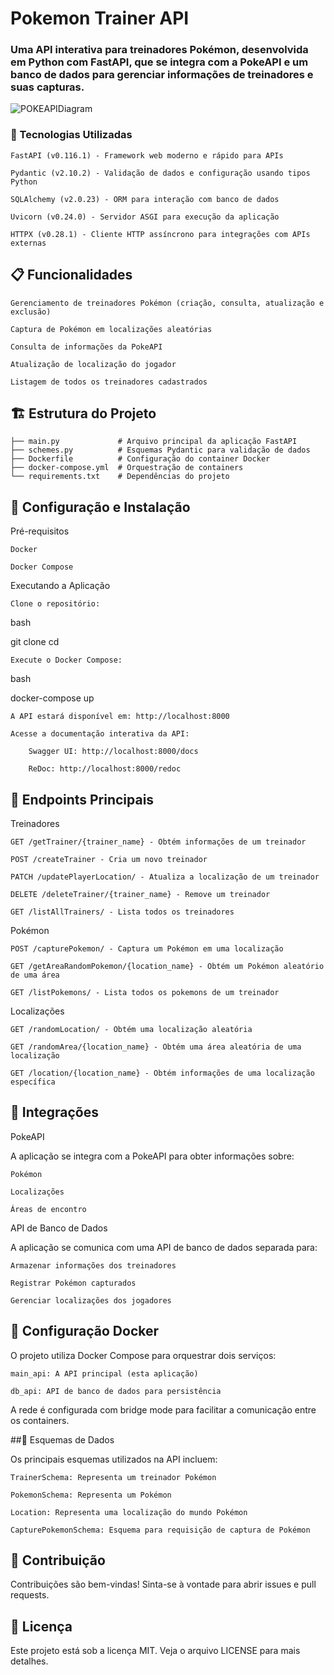 # Pokemon Trainer API

### Uma API interativa para treinadores Pokémon, desenvolvida em Python com FastAPI, que se integra com a PokeAPI e um banco de dados para gerenciar informações de treinadores e suas capturas.

![POKEAPIDiagram](https://github.com/user-attachments/assets/0e9593b4-1bdf-4622-835b-863787dc7f53)

### 🚀 Tecnologias Utilizadas

    FastAPI (v0.116.1) - Framework web moderno e rápido para APIs

    Pydantic (v2.10.2) - Validação de dados e configuração usando tipos Python

    SQLAlchemy (v2.0.23) - ORM para interação com banco de dados

    Uvicorn (v0.24.0) - Servidor ASGI para execução da aplicação

    HTTPX (v0.28.1) - Cliente HTTP assíncrono para integrações com APIs externas

## 📋 Funcionalidades

    Gerenciamento de treinadores Pokémon (criação, consulta, atualização e exclusão)

    Captura de Pokémon em localizações aleatórias

    Consulta de informações da PokeAPI

    Atualização de localização do jogador

    Listagem de todos os treinadores cadastrados

## 🏗️ Estrutura do Projeto

    ├── main.py             # Arquivo principal da aplicação FastAPI
    ├── schemes.py          # Esquemas Pydantic para validação de dados
    ├── Dockerfile          # Configuração do container Docker
    ├── docker-compose.yml  # Orquestração de containers
    └── requirements.txt    # Dependências do projeto

## 🔧 Configuração e Instalação
Pré-requisitos

    Docker

    Docker Compose

Executando a Aplicação

    Clone o repositório:

bash

git clone <url-do-repositorio>
cd <diretorio-do-projeto>

    Execute o Docker Compose:

bash

docker-compose up

    A API estará disponível em: http://localhost:8000

    Acesse a documentação interativa da API:

        Swagger UI: http://localhost:8000/docs

        ReDoc: http://localhost:8000/redoc

## 📡 Endpoints Principais
Treinadores

    GET /getTrainer/{trainer_name} - Obtém informações de um treinador

    POST /createTrainer - Cria um novo treinador

    PATCH /updatePlayerLocation/ - Atualiza a localização de um treinador

    DELETE /deleteTrainer/{trainer_name} - Remove um treinador

    GET /listAllTrainers/ - Lista todos os treinadores

Pokémon

    POST /capturePokemon/ - Captura um Pokémon em uma localização

    GET /getAreaRandomPokemon/{location_name} - Obtém um Pokémon aleatório de uma área

    GET /listPokemons/ - Lista todos os pokemons de um treinador

Localizações

    GET /randomLocation/ - Obtém uma localização aleatória

    GET /randomArea/{location_name} - Obtém uma área aleatória de uma localização

    GET /location/{location_name} - Obtém informações de uma localização específica

## 🔌 Integrações
PokeAPI

A aplicação se integra com a PokeAPI para obter informações sobre:

    Pokémon

    Localizações

    Áreas de encontro

API de Banco de Dados

A aplicação se comunica com uma API de banco de dados separada para:

    Armazenar informações dos treinadores

    Registrar Pokémon capturados

    Gerenciar localizações dos jogadores

## 🐳 Configuração Docker

O projeto utiliza Docker Compose para orquestrar dois serviços:

    main_api: A API principal (esta aplicação)

    db_api: API de banco de dados para persistência

A rede é configurada com bridge mode para facilitar a comunicação entre os containers.

##📝 Esquemas de Dados

Os principais esquemas utilizados na API incluem:

    TrainerSchema: Representa um treinador Pokémon

    PokemonSchema: Representa um Pokémon

    Location: Representa uma localização do mundo Pokémon

    CapturePokemonSchema: Esquema para requisição de captura de Pokémon


## 🤝 Contribuição

Contribuições são bem-vindas! Sinta-se à vontade para abrir issues e pull requests.
## 📄 Licença

Este projeto está sob a licença MIT. Veja o arquivo LICENSE para mais detalhes.
